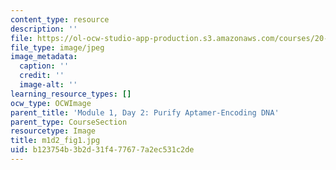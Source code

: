 ```yaml
---
content_type: resource
description: ''
file: https://ol-ocw-studio-app-production.s3.amazonaws.com/courses/20-109-laboratory-fundamentals-in-biological-engineering-spring-2010/b123754b3b2d31f477677a2ec531c2de_m1d2_fig1.jpg
file_type: image/jpeg
image_metadata:
  caption: ''
  credit: ''
  image-alt: ''
learning_resource_types: []
ocw_type: OCWImage
parent_title: 'Module 1, Day 2: Purify Aptamer-Encoding DNA'
parent_type: CourseSection
resourcetype: Image
title: m1d2_fig1.jpg
uid: b123754b-3b2d-31f4-7767-7a2ec531c2de
---
```

